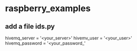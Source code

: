 # raspberry_examples

## add a file ids.py

hivemq_server = '<your_server>'
hivemv_user = '<your_user>'
hivemq_password = '<your_password_'

